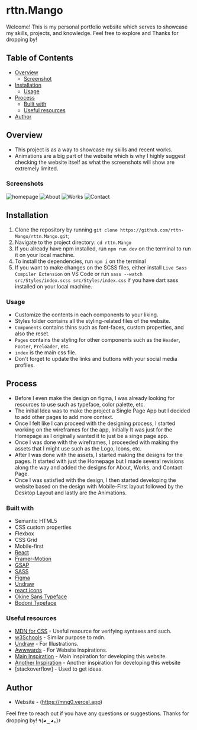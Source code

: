 # rttn.Mango

Welcome! This is my personal portfolio website which serves to showcase my skills, projects, and knowledge. Feel free to explore and Thanks for dropping by!

## Table of Contents
- [Overview](#overview)
  - [Screenshot](#screenshots)
- [Installation](#Installation)
  - [Usage](#Usage)
- [Process](#my-process)
  - [Built with](#built-with)
  - [Useful resources](#useful-resources)
- [Author](#author)


## Overview
 - This project is as a way to showcase my skills and recent works.
 - Animations are a big part of the website which is why I highly suggest checking the website itself as what the screenshots will show are extremely limited.

### Screenshots

![homepage](public/screenshots/Homepage.png)
![About](public/screenshots/About.png)
![Works](public/screenshots/Works.png)
![Contact](public/screenshots/Contact.png)

## Installation
1. Clone the repository by running `git clone https://github.com/rttn-Mango/rttn.Mango.git`;
2. Navigate to the project directory: `cd rttn.Mango`
3. If you already have npm installed, run `npm run dev` on the terminal to run it on your local machine.
4. To install the dependencies, run `npm i` on the terminal
5. If you want to make changes on the SCSS files, either install `Live Sass Compiler Extension` on VS Code or run `sass --watch src/Styles/index.scss src/Styles/index.css` if you have dart sass installed on your local machine.

### Usage
- Customize the contents in each components to your liking.
- Styles folder contains all the styling-related files of the website. 
- `Components` contains thins such as font-faces, custom properties, and also the reset.
- `Pages` contains the styling for other components such as the `Header`, `Footer`, `Preloader`, etc.
- `index` is the main css file.
- Don't forget to update the links and buttons with your social media profiles.

## Process
 - Before I even make the design on figma, I was already looking for resources to use such as typeface, color palette, etc.
 - The initial Idea was to make the project a Single Page App but I decided to add other pages to add more context.
 - Once I felt like I can proceed with the designing process, I started working on the wireframes for the app, Initially It was just for the Homepage as I originally wanted it to just be a singe page app.
 - Once I was done with the wireframes, I proceeded with making the assets that I might use such as the Logo, Icons, etc.
 - After I was done with the assets, I started making the designs for the pages. It started with just the Homepage but I made several revisions along the way and added the designs for About, Works, and Contact Page.
- Once I was satisfied with the design, I then started developing the website based on the design with Mobile-First layout followed by the Desktop Layout and lastly are the Animations.

### Built with

- Semantic HTML5
- CSS custom properties
- Flexbox
- CSS Grid
- Mobile-first
- [React](https://reactjs.org/)
- [Framer-Motion](https://www.framer.com/motion/)
- [GSAP](https://gsap.com/docs/v3/)
- [SASS](https://sass-lang.com/guide/)
- [Figma](https://www.figma.com/)
- [Undraw](https://undraw.co/search)
- [react icons](https://react-icons.github.io/react-icons/#/)
- [Okine Sans Typeface](https://www.behance.net/gallery/146491597/MADE-Okine-Sans-Font)
- [Bodoni Typeface](https://www.dafontfree.io/bodoni-font-free/)

### Useful resources

- [MDN for CSS](https://developer.mozilla.org/en-US/docs/Web/CSS) - Useful resource for verifying syntaxes and such.
- [w3Schools](https://www.w3schools.com/css/) - Similar purpose to mdn.
- [Undraw](https://undraw.co/search) - For Illustrations.
- [Awwwards](https://www.awwwards.com/) - For Website Inspirations.
- [Main Inspiration](https://dennissnellenberg.com/) - Main inspiration for developing this website.
- [Another Inspiration](https://huyml.co/) - Another inspiration for developing this website
- [stackoverflow] - Used to get ideas.

## Author
- Website - (https://mng0.vercel.app)

Feel free to reach out if you have any questions or suggestions. Thanks for dropping by! ٩(◕‿◕｡)۶